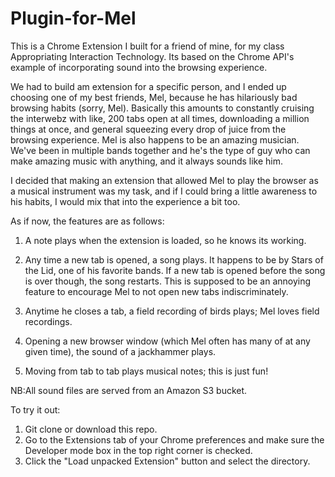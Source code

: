 Plugin-for-Mel
==============
This is a Chrome Extension I built for a friend of mine, for my class Appropriating Interaction Technology. Its based on the Chrome API's example of incorporating sound into the browsing experience. 

We had to build am extension for a specific person, and I ended up choosing one of my best friends, Mel, because he has hilariously bad browsing habits (sorry, Mel). Basically this amounts to constantly cruising the interwebz with like, 200 tabs open at all times, downloading a million things at once, and general squeezing every drop of juice from the browsing experience. Mel is also happens to be an amazing musician. We've been in multiple bands together and he's the type of guy who can make amazing music with anything, and it always sounds like him.

I decided that making an extension that allowed Mel to play the browser as a musical instrument was my task, and if I could bring a little awareness to his habits, I would mix that into the experience a bit too. 

As if now, the features are as follows:

1) A note plays when the extension is loaded, so he knows its working.

2) Any time a new tab is opened, a song plays. It happens to be by Stars of the Lid, one of his favorite bands. If a new tab is opened before the song is over though, the song restarts. This is supposed to be an annoying feature to encourage Mel to not open new tabs indiscriminately. 

3) Anytime he closes a tab, a field recording of birds plays; Mel loves field recordings.

4) Opening a new browser window (which Mel often has many of at any given time), the sound of a jackhammer plays.

5) Moving from tab to tab plays musical notes; this is just fun!

NB:All sound files are served from an Amazon S3 bucket.

To try it out:

1) Git clone or download this repo.
2) Go to the Extensions tab of your Chrome preferences and make sure the Developer mode box in the top right corner is checked.
3) Click the "Load unpacked Extension" button and select the directory.
